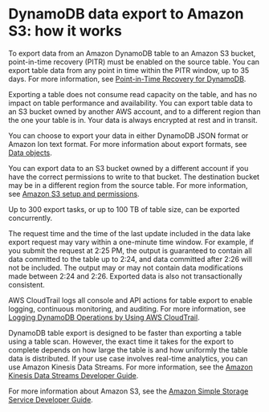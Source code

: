 # DynamoDB data export to Amazon S3: how it works<a name="DataExport.HowItWorks"></a>

To export data from an Amazon DynamoDB table to an Amazon S3 bucket, point\-in\-time recovery \(PITR\) must be enabled on the source table\. You can export table data from any point in time within the PITR window, up to 35 days\. For more information, see [Point\-in\-Time Recovery for DynamoDB](PointInTimeRecovery.md)\.

Exporting a table does not consume read capacity on the table, and has no impact on table performance and availability\. You can export table data to an S3 bucket owned by another AWS account, and to a different region than the one your table is in\. Your data is always encrypted at rest and in transit\.

You can choose to export your data in either DynamoDB JSON format or Amazon Ion text format\. For more information about export formats, see [Data objects](DataExport.Output.md#DataExport.Output.Data)\.

You can export data to an S3 bucket owned by a different account if you have the correct permissions to write to that bucket\. The destination bucket may be in a different region from the source table\. For more information, see [Amazon S3 setup and permissions](DataExport.Requesting.md#DataExport.Requesting.Permissions)\.

Up to 300 export tasks, or up to 100 TB of table size, can be exported concurrently\.

The request time and the time of the last update included in the data lake export request may vary within a one\-minute time window\. For example, if you submit the request at 2:25 PM, the output is guaranteed to contain all data committed to the table up to 2:24, and data committed after 2:26 will not be included\. The output may or may not contain data modifications made between 2:24 and 2:26\. Exported data is also not transactionally consistent\.

AWS CloudTrail logs all console and API actions for table export to enable logging, continuous monitoring, and auditing\. For more information, see [Logging DynamoDB Operations by Using AWS CloudTrail](logging-using-cloudtrail.md)\.

DynamoDB table export is designed to be faster than exporting a table using a table scan\. However, the exact time it takes for the export to complete depends on how large the table is and how uniformly the table data is distributed\. If your use case involves real\-time analytics, you can use Amazon Kinesis Data Streams\. For more information, see the [Amazon Kinesis Data Streams Developer Guide](https://docs.aws.amazon.com/streams/latest/dev/)\.

For more information about Amazon S3, see the [Amazon Simple Storage Service Developer Guide](https://docs.aws.amazon.com/AmazonS3/latest/dev/)\.
